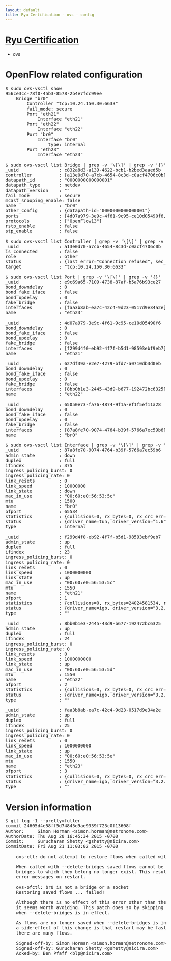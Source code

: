 ```yaml
---
layout: default
title: Ryu Certification - ovs - config
---
```

# [Ryu Certification](http://osrg.github.io/ryu/certification.html)
* ovs 

# OpenFlow related configuration
<pre>
$ sudo ovs-vsctl show
956ce3cc-78f0-45b3-8578-2b4e7fdc99ee
    Bridge "br0"
        Controller "tcp:10.24.150.30:6633"
        fail_mode: secure
        Port "eth21"
            Interface "eth21"
        Port "eth22"
            Interface "eth22"
        Port "br0"
            Interface "br0"
                type: internal
        Port "eth23"
            Interface "eth23"

$ sudo ovs-vsctl list Bridge | grep -v '\[\]' | grep -v '{}'
_uuid               : c832a8d3-a139-4622-bcb1-b2bed3aaed5b
controller          : [a13e0d70-a7cb-4654-8c3d-c0acf4706c0b]
datapath_id         : "0000000000000001"
datapath_type       : netdev
datapath_version    : "<built-in>"
fail_mode           : secure
mcast_snooping_enable: false
name                : "br0"
other_config        : {datapath-id="0000000000000001"}
ports               : [4d07a979-3e9c-4f61-9c95-ce10d05490f6, 627df39a-e2e7-4279-bfd7-a0710db3d0eb, 65050e73-fa76-4874-9f1a-ef1f5ef11a28, e9c69a65-7109-4738-87af-b5a76b93ce27]
protocols           : ["OpenFlow13"]
rstp_enable         : false
stp_enable          : false

$ sudo ovs-vsctl list Controller | grep -v '\[\]' | grep -v '{}'
_uuid               : a13e0d70-a7cb-4654-8c3d-c0acf4706c0b
is_connected        : false
role                : other
status              : {last_error="Connection refused", sec_since_disconnect="3", state=BACKOFF}
target              : "tcp:10.24.150.30:6633"

$ sudo ovs-vsctl list Port | grep -v '\[\]' | grep -v '{}'
_uuid               : e9c69a65-7109-4738-87af-b5a76b93ce27
bond_downdelay      : 0
bond_fake_iface     : false
bond_updelay        : 0
fake_bridge         : false
interfaces          : [faa3b8ab-ea7c-42c4-9d23-0517d9e34a2e]
name                : "eth23"

_uuid               : 4d07a979-3e9c-4f61-9c95-ce10d05490f6
bond_downdelay      : 0
bond_fake_iface     : false
bond_updelay        : 0
fake_bridge         : false
interfaces          : [f299d4f0-eb92-4f7f-b5d1-98593ebf9eb7]
name                : "eth21"

_uuid               : 627df39a-e2e7-4279-bfd7-a0710db3d0eb
bond_downdelay      : 0
bond_fake_iface     : false
bond_updelay        : 0
fake_bridge         : false
interfaces          : [8bb0b1e3-2445-43d9-b677-192472bc6325]
name                : "eth22"

_uuid               : 65050e73-fa76-4874-9f1a-ef1f5ef11a28
bond_downdelay      : 0
bond_fake_iface     : false
bond_updelay        : 0
fake_bridge         : false
interfaces          : [87a8fe70-9074-4764-b39f-5766a7ec59b6]
name                : "br0"

$ sudo ovs-vsctl list Interface | grep -v '\[\]' | grep -v '{}'
_uuid               : 87a8fe70-9074-4764-b39f-5766a7ec59b6
admin_state         : down
duplex              : full
ifindex             : 375
ingress_policing_burst: 0
ingress_policing_rate: 0
link_resets         : 0
link_speed          : 10000000
link_state          : down
mac_in_use          : "00:60:e0:56:53:5c"
mtu                 : 1500
name                : "br0"
ofport              : 65534
statistics          : {collisions=0, rx_bytes=0, rx_crc_err=0, rx_dropped=0, rx_errors=0, rx_frame_err=0, rx_over_err=0, rx_packets=0, tx_bytes=0, tx_dropped=0, tx_errors=0, tx_packets=0}
status              : {driver_name=tun, driver_version="1.6", firmware_version="N/A"}
type                : internal

_uuid               : f299d4f0-eb92-4f7f-b5d1-98593ebf9eb7
admin_state         : up
duplex              : full
ifindex             : 23
ingress_policing_burst: 0
ingress_policing_rate: 0
link_resets         : 0
link_speed          : 1000000000
link_state          : up
mac_in_use          : "00:60:e0:56:53:5c"
mtu                 : 1550
name                : "eth21"
ofport              : 1
statistics          : {collisions=0, rx_bytes=24024581534, rx_crc_err=0, rx_dropped=0, rx_errors=0, rx_frame_err=0, rx_over_err=0, rx_packets=16026376, tx_bytes=0, tx_dropped=0, tx_errors=0, tx_packets=0}
status              : {driver_name=igb, driver_version="3.2.10-k", firmware_version="2.10-9"}
type                : ""

_uuid               : 8bb0b1e3-2445-43d9-b677-192472bc6325
admin_state         : up
duplex              : full
ifindex             : 24
ingress_policing_burst: 0
ingress_policing_rate: 0
link_resets         : 0
link_speed          : 1000000000
link_state          : up
mac_in_use          : "00:60:e0:56:53:5d"
mtu                 : 1550
name                : "eth22"
ofport              : 2
statistics          : {collisions=0, rx_bytes=0, rx_crc_err=0, rx_dropped=0, rx_errors=0, rx_frame_err=0, rx_over_err=0, rx_packets=0, tx_bytes=18089315792, tx_dropped=0, tx_errors=0, tx_packets=12064077}
status              : {driver_name=igb, driver_version="3.2.10-k", firmware_version="2.10-9"}
type                : ""

_uuid               : faa3b8ab-ea7c-42c4-9d23-0517d9e34a2e
admin_state         : up
duplex              : full
ifindex             : 25
ingress_policing_burst: 0
ingress_policing_rate: 0
link_resets         : 0
link_speed          : 1000000000
link_state          : up
mac_in_use          : "00:60:e0:56:53:5e"
mtu                 : 1550
name                : "eth23"
ofport              : 3
statistics          : {collisions=0, rx_bytes=0, rx_crc_err=0, rx_dropped=0, rx_errors=0, rx_frame_err=0, rx_over_err=0, rx_packets=0, tx_bytes=1176922500, tx_dropped=0, tx_errors=0, tx_packets=784615}
status              : {driver_name=igb, driver_version="3.2.10-k", firmware_version="2.10-9"}
type                : ""
</pre>

# Version information
<pre>
$ git log -1 --pretty=fuller
commit 24605d4e58ff5d74845d9ae9339f723c0f13608f
Author:     Simon Horman &lt;simon.horman@netronome.com&gt;
AuthorDate: Thu Aug 20 16:45:34 2015 -0700
Commit:     Gurucharan Shetty &lt;gshetty@nicira.com&gt;
CommitDate: Fri Aug 21 11:03:02 2015 -0700

    ovs-ctl: do not attempt to restore flows when called with --delete-bridges
    
    When called with --delete-bridges saved flows cannot be restored as the
    bridges to which they belong no longer exist. This results in the following
    error messages on restart.
    
    ovs-ofctl: br0 is not a bridge or a socket
    Restoring saved flows ... failed!
    
    Although there is no effect of this error other than the message
    it seems worth avoiding. This patch does so by skipping saving of flows
    when --delete-bridges is in effect.
    
    As flows are no longer saved when --delete-bridges is in effect
    a side-effect of this change is that restart may be faster when
    there are many flows.
    
    Signed-off-by: Simon Horman &lt;simon.horman@netronome.com&gt;
    Signed-off-by: Gurucharan Shetty &lt;gshetty@nicira.com&gt;
    Acked-by: Ben Pfaff &lt;blp@nicira.com&gt;
</pre>
